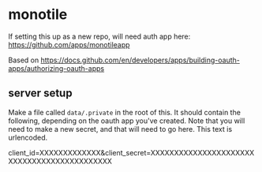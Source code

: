 # monotile

If setting this up as a new repo, will need auth app here: https://github.com/apps/monotileapp

Based on https://docs.github.com/en/developers/apps/building-oauth-apps/authorizing-oauth-apps

## server setup

Make a file called `data/.private` in the root of this.  It should contain the following, depending on the oauth app you've created.  Note that you will need to make a new secret, and that will need to go here.  This text is urlencoded.

client_id=XXXXXXXXXXXXX&client_secret=XXXXXXXXXXXXXXXXXXXXXXXXXXXXXXXXXXXXXXXXXXXX

